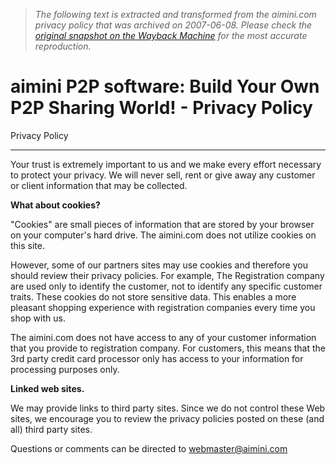 > *The following text is extracted and transformed from the aimini.com privacy policy that was archived on 2007-06-08. Please check the [original snapshot on the Wayback Machine](https://web.archive.org/web/20070608101245id_/http%3A//www.aimini.com/privacypolicy.html) for the most accurate reproduction.*

# aimini P2P software: Build Your Own P2P Sharing World! - Privacy Policy

Privacy Policy

* * *

Your trust is extremely important to us and we make every effort necessary to protect your privacy. We will never sell, rent or give away any customer or client information that may be collected.

**What about cookies?**

"Cookies" are small pieces of information that are stored by your browser on your computer's hard drive. The aimini.com does not utilize cookies on this site.

However, some of our partners sites may use cookies and therefore you should review their privacy policies. For example, The Registration company are used only to identify the customer, not to identify any specific customer traits. These cookies do not store sensitive data. This enables a more pleasant shopping experience with registration companies every time you shop with us.

The aimini.com does not have access to any of your customer information that you provide to registration company. For customers, this means that the 3rd party credit card processor only has access to your information for processing purposes only.  


**Linked web sites.**

We may provide links to third party sites. Since we do not control these Web sites, we encourage you to review the privacy policies posted on these (and all) third party sites.

Questions or comments can be directed to [webmaster@aimini.com](mailto:webmaster@aimini.com)
